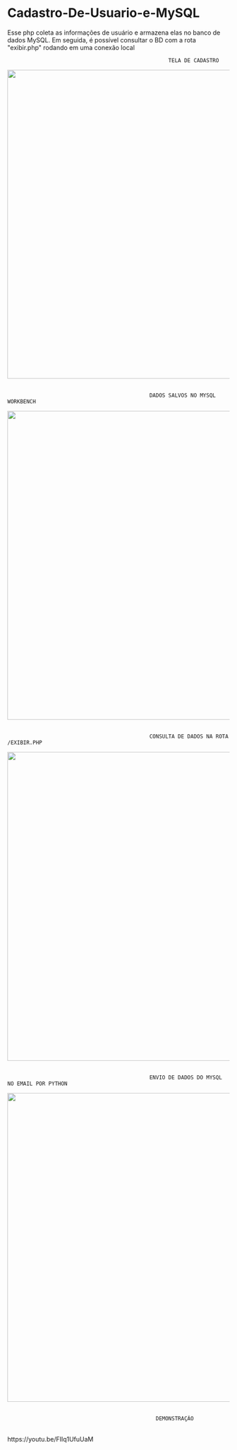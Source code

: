 # Cadastro-De-Usuario-e-MySQL
Esse php coleta as informações de usuário e armazena elas no banco de dados MySQL. Em seguida, é possível consultar o BD com a rota "exibir.php" rodando em uma conexão local

                                                       TELA DE CADASTRO

<div align="center">
<img src="https://user-images.githubusercontent.com/43758559/174066184-5770a0c8-7dfd-4cb1-9fbb-caac32085728.jpeg" width="700px" />
</div>

<br>

                                                 DADOS SALVOS NO MYSQL WORKBENCH
                                                      
<div align="center">
<img src="https://user-images.githubusercontent.com/43758559/174067495-37228a91-1a51-479a-ac09-af55b1778272.png" width="700px" />
</div>

<br>

                                                 CONSULTA DE DADOS NA ROTA /EXIBIR.PHP
                                                      
<div align="center">
<img src="https://user-images.githubusercontent.com/43758559/174067898-243c46bc-03d5-4411-a277-affecf12b0c1.png" width="700px" />
</div>
<br>

                                                 ENVIO DE DADOS DO MYSQL NO EMAIL POR PYTHON
                                                      
<div align="center">
<img src="https://user-images.githubusercontent.com/43758559/174071635-3d37f2d0-f933-40d1-8976-afb6edf287c9.png" width="700px" />
</div>
<br>

                                                   DEMONSTRAÇÃO
<br>
                                                   https://youtu.be/FIlq1UfuUaM
